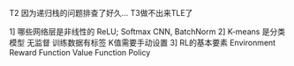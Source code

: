 T2 因为递归栈的问题排查了好久... T3做不出来TLE了

1] 哪些网络层是非线性的
    ReLU; Softmax
    CNN, BatchNorm
2] K-means
    是分类模型
    无监督
    训练数据有标签
    K值需要手动设置
3] RL的基本要素
    Environment
    Reward Function
    Value Function
    Policy
